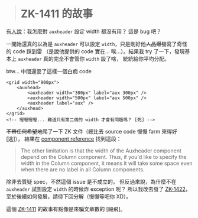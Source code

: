 > # ZK-1411 的故事 #

[有人說][ZK-1411]：我怎麼對 `auxheader` 設定 width 都沒有用？ 這是 bug 吧？

一開始還真的以為是 `auxheader` 可以設定 `width`，只是剛好他<strike>人品爆發</strike>寫了奇怪的 code 踩到雷
（是說他提供的 code 實在... 唉...）。結果我 try 了一下，發現基本上 `auxheader` 真的完全不會管你 `width` 設了啥，
統統給你平均分配。

btw... 中間還耍了這樣一個白痴 code

	<grid width="900px">
		<auxhead>
			<auxheader width="300px" label="aux 300px" />
			<auxheader width="500px" label="aux 500px" />
			<auxheader label="aux" />
		</auxhead>
	</grid>
	<!-- 喔喔喔喔... 難道只有第二個的 width 才會有問題嗎？ [死] -->
	
<strike>不帶任何希望地</strike>爬了一下 ZK 文件（總比去 source code 慢慢 farm 來得好 \[逃]），
結果在 [component reference] 找到這段：

> The other limitation is that the width of the Auxheader component depend on the Column component. 
> Thus, if you'd like to specify the width in the Column component, 
> it means it will take some space even when there are no label in all Column components. 

除非去質疑 spec，不然這個 issue 是不成立的。
但反過來說，為什麼不在 `auxheader` 試圖設定 `width` 的時候炸 exception 呢？
所以我改去發了 [ZK-1422]，至於後續如何發展，請待下回分解（慢慢等吧你 XD）。

這個 [ZK-1411] 的故事有點像是來騙文章數的 \[毆飛]。

[ZK-1411]: http://tracker.zkoss.org/browse/ZK-1411
[ZK-1422]: http://tracker.zkoss.org/browse/ZK-1422
[component reference]: http://books.zkoss.org/wiki/ZK_Component_Reference/Supplementary/Auxheader#The_Limitation_of_rowspan